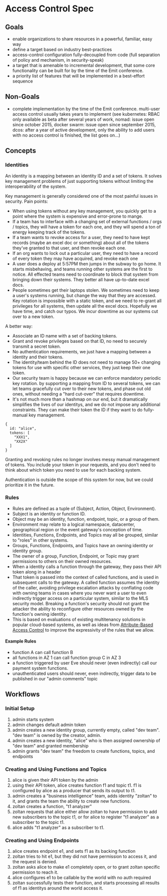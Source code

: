 # Access Control Spec

## Goals

* enable organizations to share resources in a powerful, familiar, easy way
* define a target based on industry best-practices
* access-control configuration fully-decoupled from code (full separation of policy and mechanism,
  in security-speak)
* a target that is amenable to incremental development, that some core functionality can be built for
  by the time of the Emit conference.
* a priority list of features that will be implemented in a best-effort sequence

## Non-Goals

* complete implementation by the time of the Emit conference. multi-user access control usually takes
  years to implement (see kubernetes: RBAC only available as beta after several years of work, nomad:
  issue open since october 2015, docker swarm: issue open since september 2015, dcos: after a
  year of active development, only the ability to add users with no access control is finished,
  the list goes on...)

## Concepts

### Identities

An identity is a mapping between an identity ID and a set of tokens. It solves key
management problems of just supporting tokens without limiting the interoperability
of the system.

Key management is generally considered one of the most painful issues in security. Pain points:

* When using tokens without any key management, you quickly get to a point where
  the system is expensive and error-prone to mange.
* If a team has to interface with a changing set of external functions / orgs / topics, they will
  have a token for each one, and they will spend a ton of energy keeping track of the tokens.
* If a team wants to revoke access for a user, they need to have kept records (maybe an excel doc or something)
  about all of the tokens they've granted to that user, and then revoke each one.
* If an org wants to lock out a particular user, they need to have a record of every token they may have acquired,
  and revoke each one
* A user does a deploy at 5:57PM then jumps in the subway to go home. It starts misbehaving, and teams running
  other systems are the first to notice. All effected teams need to coordinate to block that system from bringing
  down their systems. They better all have up-to-date excel docs.
* People sometimes get their laptops stolen. We sometimes need to keep a user's systems running, but change
  the way that they are accessed. Key rotation is impossible with a static token, and we need to re-grant all
  privileges for all systems, then update all the excel docs. Hopefully we have time, and catch our typos. We incur
  downtime as our systems cut over to a new token.

A better way:

* Associate an ID name with a set of backing tokens.
* Grant and revoke privileges based on that ID, no need to securely transmit a secret token.
* No authentication requirements, we just have a mapping between a identity and their tokens.
* The identity/team behind the ID does not need to manage 50+ changing tokens for use with specific other services,
  they just keep their one token.
* Our security team is happy because we can enforce mandatory periodic key rotation. by supporting a mapping from
  ID to several tokens, we can let teams gracefully cut over to their new tokens, and phase out old ones, without
  needing a "hard cut-over" that requires downtime.
* It's not much more than a hashmap on our end, but it dramatically simplifies the lives of our identitys, and we do not
  impose any additional constraints. They can make their token the ID if they want to do fully-manual key management.

```
{
  id: "alice",
  tokens: [
    "XXX1",
    "XX2X"
  ]
}
```

Granting and revoking rules no longer involves messy manual management of tokens. You include
your token in your requests, and you don't need to think about which token you need to use
for each backing system.

Authentication is outside the scope of this system for now, but we could prioritize it in the future.

### Rules

* Rules are defined as a tuple of (Subject, Action, Object, Environment).
* Subject is an identity or function ID.
* Object may be an identity, function, endpoint, topic, or a group of them.
* Environment may relate to a logical namespace, datacenter, geographical region or the event gateway's
  conception of time.
* Identities, Functions, Endpoints, and Topics may all be grouped, similar to "roles" in other systems.
* Groups, Functions, Endpoints, and Topics have an owning identity or identity group.
* The owner of a group, Function, Endpoint, or Topic may grant permissions to others on their owned resources.
* When a identity calls a function through the gateway, they pass their API token along in a header
* That token is passed into the context of called functions, and is used in subsequent calls to the
  gateway. A called function assumes the identity of the caller, avoiding privilege escalation attacks by
  conflating code with owning teams in cases where you never want a user to even indirectly trigger access
  on a particular system, similar to the MLS security model. Breaking a function's security should not grant 
  the attacker the ability to reconfigure other resources owned by the function's owning identity.
* This is based on evaluations of existing multitenancy solutions in popular cloud-based systems, as well
  as ideas from [Attribute-Based Access Control](https://en.wikipedia.org/wiki/Attribute-based_access_control)
  to improve the expressivity of the rules that we allow.

#### Example Rules

* function A can call function B
* all functions in AZ 1 can call function group C in AZ 3
* a function triggered by user Eve should never (even indirectly) call our payment system functions.
* unauthenticated users should never, even indirectly, trigger data to be published in our "admin comments" topic

## Workflows

### Initial Setup

1. admin starts system
1. admin changes default admin token
1. admin creates a new identity group, currently empty, called "dev team". "dev team" is
   owned by the creator, admin.
1. admin creates a new identity, "alice" who is then assigned ownership of "dev team" and
   granted membership
1. admin grants "dev team" the freedom to create functions, topics, and endpoints

### Creating and Using Functions and Topics

1. alice is given their API token by the admin
1. using their API token, alice creates function f1 and topic t1. f1 is configured
   by alice as a producer that sends its output to t1.
1. admin creates a "business intelligence" team, adds identity "zoltan" to it, and grants
   the team the ability to create new functions.
1. zoltan creates a function, "t1 analyzer"
1. zoltan requests that alice either allow zoltan to have permission to add new
   subscribers to the topic t1, or for alice to register "t1 analyzer" as a
   subscriber to the topic t1.
1. alice adds "t1 analyzer" as a subscriber to t1.

### Creating and Using Endpoints

1. alice creates endpoint e1, and sets f1 as its backing function
1. zoltan tries to hit e1, but they did not have permission to access it, and
   the request is denied.
1. zoltan asks alice to make e1 completely open, or to grant zoltan specific
   permission to reach it.
1. alice configures e1 to be callable by the world with no auth required
1. zoltan successfully tests their function, and starts processing
   all results of f1 as identitys around the world access it.
